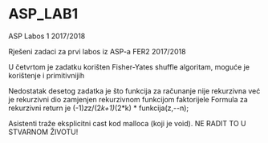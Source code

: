# ASP_LAB1
ASP Labos 1 2017/2018 

Rješeni zadaci za prvi labos iz ASP-a FER2 2017/2018

U četvrtom je zadatku korišten Fisher-Yates shuffle algoritam, moguće je korištenje i primitivnijih

Nedostatak desetog zadatka je što funkcija za računanje nije rekurzivna već je rekurzivni dio zamjenjen rekurzivnom funkcijom faktorijele
Formula za rekurzivni return je (-1)*z*z/(2*k+1)*(2*k) * funkcija(z,--n);

Asistenti traže eksplicitni cast kod malloca (koji je void). NE RADIT TO U STVARNOM ŽIVOTU!
